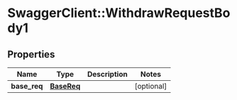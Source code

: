 # SwaggerClient::WithdrawRequestBody1

## Properties
Name | Type | Description | Notes
------------ | ------------- | ------------- | -------------
**base_req** | [**BaseReq**](BaseReq.md) |  | [optional] 


